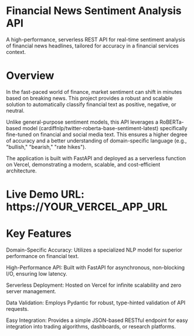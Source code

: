 # Financial News Sentiment Analysis API
A high-performance, serverless REST API for real-time sentiment analysis of financial news headlines, tailored for accuracy in a financial services context.

# Overview
In the fast-paced world of finance, market sentiment can shift in minutes based on breaking news. This project provides a robust and scalable solution to automatically classify financial text as positive, negative, or neutral.

Unlike general-purpose sentiment models, this API leverages a RoBERTa-based model (cardiffnlp/twitter-roberta-base-sentiment-latest) specifically fine-tuned on financial and social media text. This ensures a higher degree of accuracy and a better understanding of domain-specific language (e.g., "bullish," "bearish," "rate hikes").

The application is built with FastAPI and deployed as a serverless function on Vercel, demonstrating a modern, scalable, and cost-efficient architecture.

# Live Demo URL: https://YOUR_VERCEL_APP_URL

# Key Features
Domain-Specific Accuracy: Utilizes a specialized NLP model for superior performance on financial text.

High-Performance API: Built with FastAPI for asynchronous, non-blocking I/O, ensuring low latency.

Serverless Deployment: Hosted on Vercel for infinite scalability and zero server management.

Data Validation: Employs Pydantic for robust, type-hinted validation of API requests.

Easy Integration: Provides a simple JSON-based RESTful endpoint for easy integration into trading algorithms, dashboards, or research platforms.
